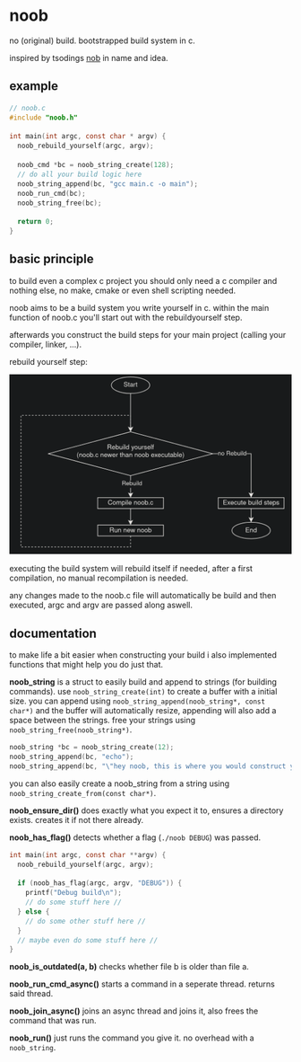# noob
no (original) build. bootstrapped build system in c.

inspired by tsodings [nob](https://github.com/tsoding/nobuild) in name and idea.

## example
```C
// noob.c
#include "noob.h"

int main(int argc, const char * argv) {
  noob_rebuild_yourself(argc, argv);
  
  noob_cmd *bc = noob_string_create(128);
  // do all your build logic here
  noob_string_append(bc, "gcc main.c -o main");
  noob_run_cmd(bc);
  noob_string_free(bc);

  return 0;
}
```

## basic principle

to build even a complex c project you should only need a c compiler and nothing else, no make, cmake or even shell scripting needed.

noob aims to be a build system you write yourself in c. within the main function of noob.c you'll start out with the rebuildyourself step.

afterwards you construct the build steps for your main project (calling your compiler, linker, ...).

rebuild yourself step:

![RebuildYourself](docs/RebuildYourself.png)

executing the build system will rebuild itself if needed, after a first compilation, no manual recompilation is needed.

any changes made to the noob.c file will automatically be build and then executed, argc and argv are passed along aswell. 

## documentation

to make life a bit easier when constructing your build i also implemented functions that might help you do just that.

**noob_string**
is a struct to easily build and append to strings (for building commands). use `noob_string_create(int)` to create a buffer with a initial size. you can append using `noob_string_append(noob_string*, const char*)` and the buffer will automatically resize, appending will also add a space between the strings. 
free your strings using `noob_string_free(noob_string*)`.

```C
noob_string *bc = noob_string_create(12);
noob_string_append(bc, "echo");
noob_string_append(bc, "\"hey noob, this is where you would construct your build cmds\"");
```

you can also easily create a noob_string from a string using `noob_string_create_from(const char*)`.

**noob_ensure_dir()**
does exactly what you expect it to, ensures a directory exists. creates it if not there already.

**noob_has_flag()**
detects whether a flag (`./noob DEBUG`) was passed.
```C
int main(int argc, const char **argv) {
  noob_rebuild_yourself(argc, argv);

  if (noob_has_flag(argc, argv, "DEBUG")) {
    printf("Debug build\n");
    // do some stuff here //
  } else {
    // do some other stuff here // 
  }
  // maybe even do some stuff here // 
}
```

**noob_is_outdated(a, b)**
checks whether file b is older than file a.

**noob_run_cmd_async()**
starts a command in a seperate thread. returns said thread.

**noob_join_async()**
joins an async thread and joins it, also frees the command that was run.

**noob_run()**
just runs the command you give it. no overhead with a `noob_string`.
